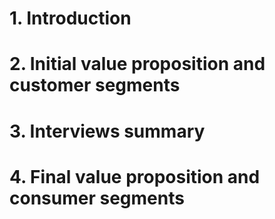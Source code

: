 # 1. Introduction
# 2. Initial value proposition and customer segments
# 3. Interviews summary
# 4. Final value proposition and consumer segments
